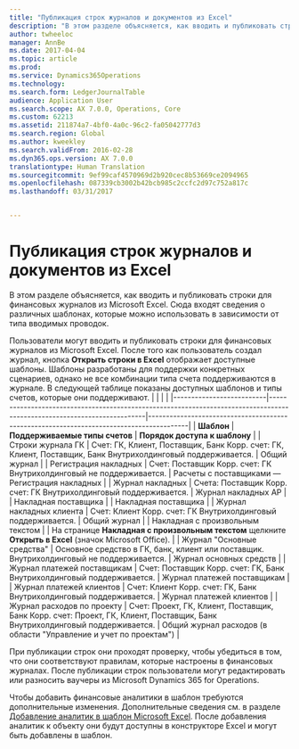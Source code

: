 ```yaml
---
title: "Публикация строк журналов и документов из Excel"
description: "В этом разделе объясняется, как вводить и публиковать строки для финансовых журналов из Microsoft Excel. Сюда входят сведения о различных шаблонах, которые можно использовать в зависимости от типа вводимых проводок."
author: twheeloc
manager: AnnBe
ms.date: 2017-04-04
ms.topic: article
ms.prod: 
ms.service: Dynamics365Operations
ms.technology: 
ms.search.form: LedgerJournalTable
audience: Application User
ms.search.scope: AX 7.0.0, Operations, Core
ms.custom: 62213
ms.assetid: 211874a7-4bf0-4a0c-96c2-fa05042777d3
ms.search.region: Global
ms.author: kweekley
ms.search.validFrom: 2016-02-28
ms.dyn365.ops.version: AX 7.0.0
translationtype: Human Translation
ms.sourcegitcommit: 9ef99caf4570969d2b920cec8b53669ce2094965
ms.openlocfilehash: 087339cb3002b42bcb985c2ccfc2d97c752a817c
ms.lasthandoff: 03/31/2017


---
```


# <a name="publish-journal-lines-and-documents-from-excel"></a>Публикация строк журналов и документов из Excel

В этом разделе объясняется, как вводить и публиковать строки для финансовых журналов из Microsoft Excel. Сюда входят сведения о различных шаблонах, которые можно использовать в зависимости от типа вводимых проводок.

Пользователи могут вводить и публиковать строки для финансовых журналов из Microsoft Excel. После того как пользователь создал журнал, кнопка **Открыть строки в Excel** отображает доступные шаблоны. Шаблоны разработаны для поддержки конкретных сценариев, однако не все комбинации типа счета поддерживаются в журнале. В следующей таблице показаны доступных шаблонов и типы счетов, которые они поддерживают.
|                          |                                                                                                                         |                                                                                         |
|--------------------------|-------------------------------------------------------------------------------------------------------------------------|-----------------------------------------------------------------------------------------|
| **Шаблон**             | **Поддерживаемые типы счетов**                                                                                             | **Порядок доступа к шаблону**                                                          |
| Строки журнала ГК     | Счет: ГК, Клиент, Поставщик, Банк Корр. счет: ГК, Клиент, Поставщик, Банк Внутрихолдинговый поддерживается.       | Общий журнал                                                                         |
| Регистрация накладных         | Счет: Поставщик Корр. счет: ГК Внутрихолдинговый не поддерживается.                                                    | Расчеты с поставщиками — Регистрация накладных                                                                     |
| Журнал накладных          | Счета: Поставщик Корр. счет: ГК Внутрихолдинговый поддерживается.                                                      | Журнал накладных AP                                                                      |
| Накладная поставщика           |                                                                                                                         | Накладная поставщика                                                                          |
| Журнал накладных клиента | Счет: Клиент Корр. счет: ГК Внутрихолдинговый поддерживается.                                                     | Общий журнал                                                                         |
| Накладная с произвольным текстом        |                                                                                                                         | На странице **Накладная с произвольным текстом** щелкните **Открыть в Excel** (значок Microsoft Office). |
| Журнал "Основные средства"     | Основное средство в ГК, банк, клиент или поставщик. Внутрихолдинговый не поддерживается.                                               | Журнал основных средств                                                                     |
| Журнал платежей поставщикам   | Счет: Поставщик Корр. счет: ГК, Банк Внутрихолдинговый поддерживается.                                                 | Журнал платежей поставщикам                                                                  |
| Журнал платежей клиентов | Счет: Клиент Корр. счет: ГК, Банк Внутрихолдинговый поддерживается.                                               | Журнал платежей клиентов                                                                |
| Журнал расходов по проекту  | Счет: Проект, ГК, Клиент, Поставщик, Банк Корр. счет: Проект, ГК, Клиент, Поставщик, Банк Внутрихолдинговый поддерживается. | Общий журнал расходов (в области "Управление и учет по проектам")                       |

При публикации строк они проходят проверку, чтобы убедиться в том, что они соответствуют правилам, которые настроены в финансовых журналах. После публикации строк пользователи могут редактировать или разносить ваучеры из Microsoft Dynamics 365 for Operations. 

Чтобы добавить финансовые аналитики в шаблон требуются дополнительные изменения. Дополнительные сведения см. в разделе [Добавление аналитик в шаблон Microsoft Excel](\dev-itpro\financial-dimensions\add-dimensions-excel-templates). После добавления аналитик к объекту они будут доступны в конструкторе Excel и могут быть добавлены в шаблон.




